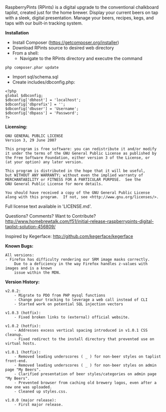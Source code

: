 RaspberryPints (RPints) is a digital upgrade to the conventional chalkboard taplist, created just for the home brewer. Display your current beers on tap with a sleek, digital presentation. Manage your beers, recipes, kegs, and taps with our built-in tracking system.

__Installation__
* Install Composer (https://getcomposer.org/installer)
* Download RPints source to desired web directory
* From a shell:
	* Navigate to the RPints directory and executre the command
```
php composer.phar update
```
* Import sql/schema.sql
* Create includes/dbconfig.php:
```
<?php
global $dbconfig;
$dbconfig['dbhost'] = 'localhost';
$dbconfig['dbprefix'] = '';
$dbconfig['dbuser'] = 'Username';
$dbconfig['dbpass'] = 'Password';
?>
```

__Licensing:__

	GNU GENERAL PUBLIC LICENSE
	Version 3, 29 June 2007
	
	This program is free software: you can redistribute it and/or modify
	it under the terms of the GNU General Public License as published by
	the Free Software Foundation, either version 3 of the License, or
	(at your option) any later version.
	
	This program is distributed in the hope that it will be useful,
	but WITHOUT ANY WARRANTY; without even the implied warranty of
	MERCHANTABILITY or FITNESS FOR A PARTICULAR PURPOSE.  See the
	GNU General Public License for more details.
	
	You should have received a copy of the GNU General Public License
	along with this program.  If not, see <http://www.gnu.org/licenses/>.

Full license text available in 'LICENSE.md'.


Questions? Comments? Want to Contribute?
http://www.homebrewtalk.com/f51/initial-release-raspberrypints-digital-taplist-solution-456809/

Inspired by Kegerface:
http://github.com/kegerface/kegerface


__Known Bugs:__

	All versions:
	- Firefox has difficulty rendering our SRM image masks correctly.
		Due to a deficiency in the way Firefox handles z-values with images and is a known
		issue within the MDN.


__Version History:__

	v2.0.2:
		- Migrate to PDO from PHP mysql functions
		- Change pour tracking to leverage a web call instead of CLI
		- Started work on potential SQL injection vectors

	v1.0.3 (hotfix):
		- Fixed broken links to (external) official website.

	v1.0.2 (hotfix):
		- Addresses excess vertical spacing introduced in v1.0.1 CSS cleanup.
		- Fixed redirect to the install directory that prevented use on virtual hosts.
	
	v1.0.1 (hotfix):
		- Removed leading underscores ( _ ) for non-beer styles on taplist front-end.
		- Removed leading underscores ( _ ) for non-beer styles on admin page "My Beers".
		- Clarified presentation of beer styles/categories on admin page "My Beers".
		- Prevented browser from caching old brewery logos, even after a new one was uploaded.
		- Cleaned up styles.css.
	
	v1.0.0 (major release):
		- First major release.
